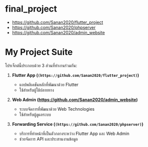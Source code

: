 # final_project
- https://github.com/Sanan2020/flutter_project
- https://github.com/Sanan2020/phpserver
- https://github.com/Sanan2020/admin_website
#

# My Project Suite

โปรเจ็กต์นี้ประกอบด้วย 3 ส่วนที่ทำงานร่วมกัน:

1. **Flutter App (`(https://github.com/Sanan2020/flutter_project)`)**  
   - แอปพลิเคชันหลักที่พัฒนาด้วย Flutter  
   - ใช้สำหรับผู้ใช้ปลายทาง  

2. **Web Admin (https://github.com/Sanan2020/admin_website)**  
   - ระบบจัดการที่พัฒนาด้วย Web Technologies  
   - ใช้สำหรับผู้ดูแลระบบ  

3. **Forwarding Service (`(https://github.com/Sanan2020/phpserver)`)**  
   - บริการที่ทำหน้าที่เป็นตัวกลางระหว่าง Flutter App และ Web Admin  
   - ช่วยจัดการ API และประสานงานข้อมูล
